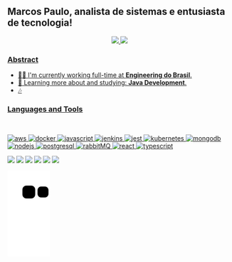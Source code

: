 ## Marcos Paulo, analista de sistemas e entusiasta de tecnologia!
<div align="center">
  <a href="https://github.com/mpcsilva">
  <img height="180em" src="https://github-readme-stats.vercel.app/api?username=mpcsilva&show_icons=true&theme=dracula&include_all_commits=true&count_private=true"/>
  <img height="180em" src="https://github-readme-stats.vercel.app/api/top-langs/?username=mpcsilva&layout=compact&langs_count=7&theme=dracula"/>
</div>

### Abstract

- 👨‍💻 I'm currently working full-time at **Engineering do Brasil**.
- 🌱 Learning more about and studying: **Java Development**.
- 🎶 

### Languages and Tools

<br/>

<p align="left">
  <a href="https://aws.amazon.com" target="_blank">
    <img
      src="https://www.vectorlogo.zone/logos/amazon_aws/amazon_aws-ar21.svg"
      alt="aws"
      width="40"
      height="40"
    />
  </a>
  <a href="https://www.docker.com/" target="_blank">
    <img
      src="https://www.vectorlogo.zone/logos/docker/docker-icon.svg"
      alt="docker"
      width="40"
      height="40"
    />
  </a>
  <a
    href="https://developer.mozilla.org/en-US/docs/Web/JavaScript"
    target="_blank"
  >
    <img
      src="https://www.vectorlogo.zone/logos/javascript/javascript-vertical.svg"
      alt="javascript"
      width="40"
      height="40"
    />
  </a>
  <a href="https://www.jenkins.io" target="_blank">
    <img
      src="https://www.vectorlogo.zone/logos/jenkins/jenkins-icon.svg"
      alt="jenkins"
      width="40"
      height="40"
    />
  </a>
  <a href="https://jestjs.io" target="_blank">
    <img
      src="https://www.vectorlogo.zone/logos/jestjsio/jestjsio-icon.svg"
      alt="jest"
      width="40"
      height="40"
    />
  </a>
  <a href="https://kubernetes.io" target="_blank">
    <img
      src="https://www.vectorlogo.zone/logos/kubernetes/kubernetes-icon.svg"
      alt="kubernetes"
      width="40"
      height="40"
    />
  </a>
  <a href="https://www.mongodb.com/" target="_blank">
    <img
      src="https://www.vectorlogo.zone/logos/mongodb/mongodb-ar21.svg"
      alt="mongodb"
      width="40"
      height="40"
    />
  </a>
  <a href="https://nodejs.org" target="_blank">
    <img
      src="https://www.vectorlogo.zone/logos/nodejs/nodejs-horizontal.svg"
      alt="nodejs"
      width="40"
      height="40"
    />
  </a>
  <a href="https://www.postgresql.org" target="_blank">
    <img
      src="https://www.vectorlogo.zone/logos/postgresql/postgresql-ar21.svg"
      alt="postgresql"
      width="40"
      height="40"
    />
  </a>
  <a href="https://www.rabbitmq.com" target="_blank">
    <img
      src="https://www.vectorlogo.zone/logos/rabbitmq/rabbitmq-icon.svg"
      alt="rabbitMQ"
      width="40"
      height="40"
    />
  </a>
  <a href="https://reactjs.org/" target="_blank">
    <img
      src="https://www.vectorlogo.zone/logos/reactjs/reactjs-ar21.svg"
      alt="react"
      width="40"
      height="40"
    />
  </a>
  <a href="https://www.typescriptlang.org/" target="_blank">
    <img
      src="https://www.vectorlogo.zone/logos/typescriptlang/typescriptlang-icon.svg"
      alt="typescript"
      width="40"
      height="40"
    />
  </a>
</p>

<div>
      <a href="https://instagram.com/mpc_silva" target="_blank"><img src="https://img.shields.io/badge/-Instagram-%23E4405F?style=for-the-badge&logo=instagram&logoColor=white" target="_blank"></a>
<a href = "mailto:mpcsilva8@gmail.com"><img src="https://img.shields.io/badge/-Gmail-%23333?style=for-the-badge&logo=gmail&logoColor=white" target="_blank"></a>
<a href="https://www.linkedin.com/in/mpcsilva" target="_blank"><img src="https://img.shields.io/badge/-LinkedIn-%230077B5?style=for-the-badge&logo=linkedin&logoColor=white" target="_blank"></a> 
<a href="https://api.whatsapp.com/send?phone=5511952203218&text=Ol%C3%A1%20Marcos!"><img src="https://img.shields.io/badge/WhatsApp-25D366?style=for-the-badge&logo=whatsapp&logoColor=white" target="_blank"></a>
<a href=""><img src="https://img.shields.io/badge/Spotify-1ED760?&style=for-the-badge&logo=spotify&logoColor=white" target="_blank"></a> 
<a href="https://mpcsilva.github.io/" target="_blank"><img src="https://img.shields.io/website-up-down-green-red/http/monip.org.svg website:http://monip.org" target="_blank"></a>   
  
  
  ![Snake animation](https://github.com/rafaballerini/rafaballerini/blob/output/github-contribution-grid-snake.svg)
 
  </div>
